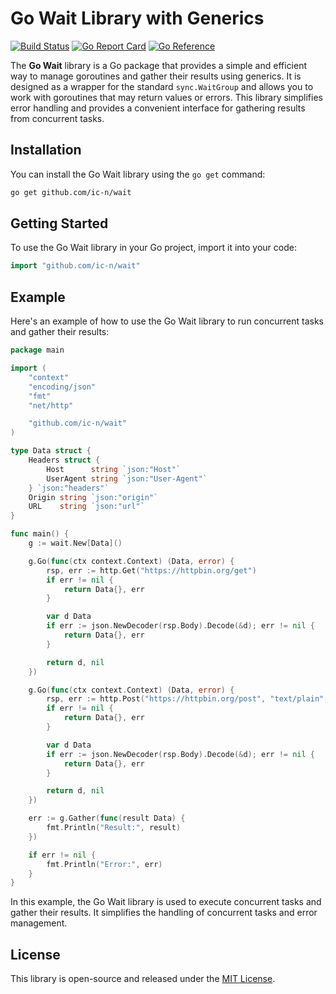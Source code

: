 # Go Wait Library with Generics

[![Build Status](https://github.com/ic-n/wait/workflows/continuous-integration/badge.svg)](https://github.com/ic-n/wait/actions)
[![Go Report Card](https://goreportcard.com/badge/github.com/ic-n/wait)](https://goreportcard.com/report/github.com/ic-n/wait)
[![Go Reference](https://pkg.go.dev/badge/github.com/ic-n/wait.svg)](https://pkg.go.dev/github.com/ic-n/wait)

The **Go Wait** library is a Go package that provides a simple and efficient way to manage goroutines and gather their results using generics. It is designed as a wrapper for the standard `sync.WaitGroup` and allows you to work with goroutines that may return values or errors. This library simplifies error handling and provides a convenient interface for gathering results from concurrent tasks.

## Installation

You can install the Go Wait library using the `go get` command:

```bash
go get github.com/ic-n/wait
```

## Getting Started

To use the Go Wait library in your Go project, import it into your code:

```go
import "github.com/ic-n/wait"
```

## Example

Here's an example of how to use the Go Wait library to run concurrent tasks and gather their results:

```go
package main

import (
	"context"
	"encoding/json"
	"fmt"
	"net/http"

	"github.com/ic-n/wait"
)

type Data struct {
	Headers struct {
		Host      string `json:"Host"`
		UserAgent string `json:"User-Agent"`
	} `json:"headers"`
	Origin string `json:"origin"`
	URL    string `json:"url"`
}

func main() {
	g := wait.New[Data]()

	g.Go(func(ctx context.Context) (Data, error) {
		rsp, err := http.Get("https://httpbin.org/get")
		if err != nil {
			return Data{}, err
		}

		var d Data
		if err := json.NewDecoder(rsp.Body).Decode(&d); err != nil {
			return Data{}, err
		}

		return d, nil
	})

	g.Go(func(ctx context.Context) (Data, error) {
		rsp, err := http.Post("https://httpbin.org/post", "text/plain", http.NoBody)
		if err != nil {
			return Data{}, err
		}

		var d Data
		if err := json.NewDecoder(rsp.Body).Decode(&d); err != nil {
			return Data{}, err
		}

		return d, nil
	})

	err := g.Gather(func(result Data) {
		fmt.Println("Result:", result)
	})

	if err != nil {
		fmt.Println("Error:", err)
	}
}
```

In this example, the Go Wait library is used to execute concurrent tasks and gather their results. It simplifies the handling of concurrent tasks and error management.

## License

This library is open-source and released under the [MIT License](LICENSE).
